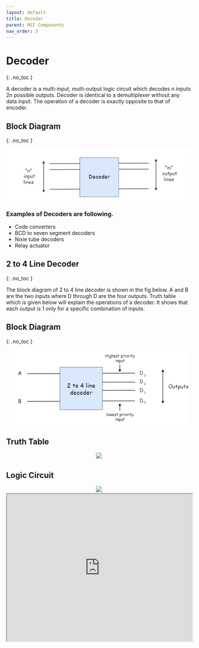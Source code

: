 ```yaml
---
layout: default
title: Decoder
parent: MSI Components
nav_order: 3
---
```


# Decoder
{: .no_toc }

A decoder is a multi-input, multi-output logic circuit which decodes n inputs 2n possible outputs.
Decoder is identical to a demultiplexer without any data input. 
The operation of a decoder is exactly opposite to that of encoder.


## Block Diagram
{: .no_toc }

<div style="text-align:center"><img src="../../assets/images/decoder_blockdiagram.png" /></div>

### Examples of Decoders are following.
   
* Code converters
* BCD to seven segment decoders
* Nixie tube decoders
* Relay actuator

## 2 to 4 Line Decoder
{: .no_toc }

The block diagram of 2 to 4 line decoder is shown in the fig below. 
A and B are the two inputs where D through D are the four outputs. 
Truth table which is given below will explain the operations of a decoder. 
It shows that each output is 1 only for a specific combination of inputs.

## Block Diagram
{: .no_toc }

<div style="text-align:center"><img src="../../assets/images/two_fourdecoder_blockdiagram.png" /></div>

## Truth Table

<div style="text-align:center"><img src="../../assets/images/two_fourdecoder_truthtable.jpg" /></div>

## Logic Circuit

<div style="text-align:center"><img src="../../assets/images/two_fourdecoder_logiccircuit.jpg" /></div>


<iframe width="100%" height="400px" src="https://circuitverse.org/simulator/embed/763" id="projectPreview" scrolling="no" webkitAllowFullScreen mozAllowFullScreen allowFullScreen> </iframe>
